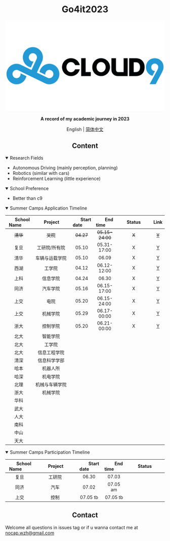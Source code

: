 
# <div align="center">Go4it2023</div>

<div align="center">
    <!-- an image which can properly describe this repository -->
    <!-- images are stored under .github/images -->
    <img src=".github/imgs/c9.png" width="600">
    <p><b>
        A record of my academic journey in 2023
    </b></p>

English | [简体中文](.github/README_cn.md)

</div>

## <div align="center">Content</div>

<details open>
<summary>Research Fields</summary>

- Autonomous Driving (mainly perception, planning)
- Robotics (similar with cars)
- Reinforcement Learning (little experience)
</details>

<details open>
<summary>School Preference</summary>

- Better than c9
</details>

<details open>
<summary>Summer Camps Application Timeline</summary>
<center>

|&nbsp;&nbsp;&nbsp;&nbsp;&nbsp;&nbsp;School Name&nbsp;&nbsp;&nbsp;&nbsp;&nbsp;&nbsp;|&nbsp;&nbsp;&nbsp;&nbsp;&nbsp;&nbsp;&nbsp;&nbsp;Project&nbsp;&nbsp;&nbsp;&nbsp;&nbsp;&nbsp;&nbsp;|&nbsp;&nbsp;&nbsp;&nbsp;&nbsp;&nbsp;&nbsp;Start date&nbsp;&nbsp;&nbsp;&nbsp;&nbsp;&nbsp;&nbsp;|&nbsp;&nbsp;&nbsp;&nbsp;&nbsp;&nbsp;&nbsp;End time&nbsp;&nbsp;&nbsp;&nbsp;&nbsp;&nbsp;&nbsp;|&nbsp;&nbsp;&nbsp;&nbsp;&nbsp;&nbsp;&nbsp;Status&nbsp;&nbsp;&nbsp;&nbsp;&nbsp;&nbsp;&nbsp;|Link|
|:-:|:-:|:-:|:-:|:-:|:-:|
|~~清华~~|~~叉院~~|~~04.27~~|~~05.15-24:00~~|~~X~~|~~[Y](https://mp.weixin.qq.com/s/cS3CcgjAWA8QdWwhxQhdtA)~~|
|复旦|工研院/所有院|05.10|05.31-17:00|X|[Y](http://faet.fudan.edu.cn/7b/e8/c23815a490472/page.htm)|
|清华|车辆与运载学院|05.10|06.09|X|[Y](https://mp.weixin.qq.com/s/UeaEx0W6-lx-yO-Pac4I-Q)|
|西湖|工学院|04.12|06.12-12:00|X|[Y](https://www.westlake.edu.cn/admissions_aid/shorttermprograms/tzgg/202304/t20230411_27260.shtml)|
|上科|信息学院|04.24|06.30|X|[Y](https://sist.shanghaitech.edu.cn/2023/0424/c7339a1077054/page.htm)|
|同济|汽车学院|05.16|06.15-17:00|X|[Y](https://auto.tongji.edu.cn/info/1013/8999.htm)|
|上交|电院|05.20|06.15-24:00|X|[Y](https://mp.weixin.qq.com/s/IERz0GMemmwelCO2YLPMMw)|
|上交|机械学院|05.29|06.17-00:00|X|[Y](http://ga.sjtu.edu.cn/zsgl/xlygl/yxhdbfcxnr.aspx)|
|浙大|控制学院|05.20|06.21-00:00|X|[Y](http://www.cse.zju.edu.cn/2023/0520/c39333a2759662/page.htm)|
|北大|智能学院|
|北大|工学院|
|北大|信息工程学院|
|清深|信息科学学部|
|哈本|机器人所|
|哈深|机电学院|
|北理|机械与车辆学院|
|浙大|机械学院|
|华科||
|武大||
|人大||
|南科||
|中山||
|天大||


</center>
</details>

<details open>
<summary>Summer Camps Participation Timeline</summary>
<center>

|&nbsp;&nbsp;&nbsp;&nbsp;&nbsp;&nbsp;&nbsp;School Name&nbsp;&nbsp;&nbsp;&nbsp;&nbsp;&nbsp;&nbsp;|&nbsp;&nbsp;&nbsp;&nbsp;&nbsp;&nbsp;&nbsp;&nbsp;&nbsp;&nbsp;Project&nbsp;&nbsp;&nbsp;&nbsp;&nbsp;&nbsp;&nbsp;&nbsp;&nbsp;|&nbsp;&nbsp;&nbsp;&nbsp;&nbsp;&nbsp;&nbsp;&nbsp;Start date&nbsp;&nbsp;&nbsp;&nbsp;&nbsp;&nbsp;&nbsp;&nbsp;|&nbsp;&nbsp;&nbsp;&nbsp;&nbsp;&nbsp;&nbsp;&nbsp;End time&nbsp;&nbsp;&nbsp;&nbsp;&nbsp;&nbsp;&nbsp;&nbsp;|&nbsp;&nbsp;&nbsp;&nbsp;&nbsp;&nbsp;&nbsp;&nbsp;Status&nbsp;&nbsp;&nbsp;&nbsp;&nbsp;&nbsp;&nbsp;&nbsp;&nbsp;|
|:-:|:-:|:-:|:-:|:-:|
|复旦|工研院|06.30|07.03|
|同济|汽车|07.02|07.05 am||
|上交|控制|07.05 tb|07.05 tb||





</center>
</details>


## <div align="center">Contact</div>
Welcome all questions in issues tag or if u wanna contact me at nocap.wzh@gmail.com
